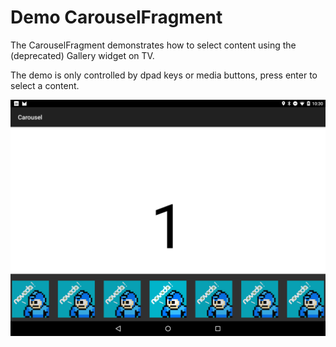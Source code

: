 # Demo CarouselFragment

The CarouselFragment demonstrates how to select content using the (deprecated) Gallery widget on TV.

The demo is only controlled by dpad keys or media buttons, press enter to select a content.

![Screenshot](screenshot.png)